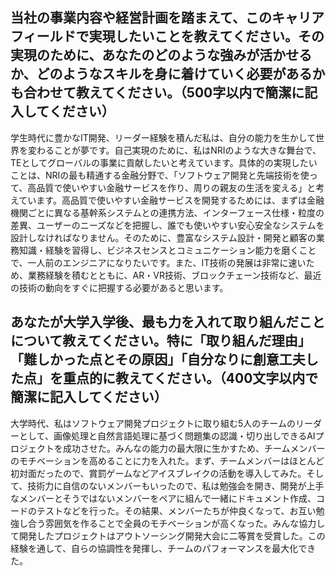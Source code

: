 ## 当社の事業内容や経営計画を踏まえて、このキャリアフィールドで実現したいことを教えてください。その実現のために、あなたのどのような強みが活かせるか、どのようなスキルを身に着けていく必要があるかも合わせて教えてください。（500字以内で簡潔に記入してください）
学生時代に豊かなIT開発、リーダー経験を積んだ私は、自分の能力を生かして世界を変わることが夢です。自己実現のために、私はNRIのような大きな舞台で、TEとしてグローバルの事業に貢献したいと考えています。具体的の実現したいことは、NRIの最も精通する金融分野で、「ソフトウェア開発と先端技術を使って、高品質で使いやすい金融サービスを作り、周りの親友の生活を変える」と考えています。高品質で使いやすい金融サービスを開発するためには、まずは金融機関ごとに異なる基幹系システムとの連携方法、インターフェース仕様・粒度の差異、ユーザーのニーズなどを把握し、誰でも使いやすい安心安全なシステムを設計しなければなりません。そのために、豊富なシステム設計・開発と顧客の業務知識・経験を習得し、ビジネスセンスとコミュニケーション能力を磨くことで、一人前のエンジニアになりたいです。また、IT技術の発展は非常に速いため、業務経験を積むとともに、AR・VR技術、ブロックチェーン技術など、最近の技術の動向をすぐに把握する必要があると思います。


## あなたが大学入学後、最も力を入れて取り組んだことについて教えてください。特に「取り組んだ理由」「難しかった点とその原因」「自分なりに創意工夫した点」を重点的に教えてください。（400文字以内で簡潔に記入してください）
大学時代、私はソフトウェア開発プロジェクトに取り組む5人のチームのリーダーとして、画像処理と自然言語処理に基づく問題集の認識・切り出しできるAIプロジェクトを成功させた。みんなの能力の最大限に生かすため、チームメンバーのモチベーションを高めることに力を入れた。まず、チームメンバーはほとんど初対面だったので、賞罰ゲームなどアイスブレイクの活動を導入してみた。そして、技術力に自信のないメンバーもいったので、私は勉強会を開き、開発が上手なメンバーとそうではないメンバーをペアに組んで一緒にドキュメント作成、コードのテストなどを行った。その結果、メンバーたちが仲良くなって、お互い勉強し合う雰囲気を作ることで全員のモチベーションが高くなった。みんな協力して開発したプロジェクトはアウトソーシング開発大会に二等賞を受賞した。この経験を通して、自らの協調性を発揮し、チームのパフォーマンスを最大化できた。
